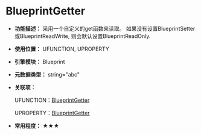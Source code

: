 ﻿# BlueprintGetter

- **功能描述：** 采用一个自定义的get函数来读取。
  如果没有设置BlueprintSetter或BlueprintReadWrite, 则会默认设置BlueprintReadOnly.

- **使用位置：** UFUNCTION, UPROPERTY

- **引擎模块：** Blueprint

- **元数据类型：** string="abc"

- **关联项：**

  UFUNCTION：[BlueprintGetter](#Specifier_UFUNCTION_Blueprint_BlueprintGetter)

  UPROPERTY：[BlueprintGetter](#Specifier_UPROPERTY_Blueprint_BlueprintGetter)

- **常用程度：** ★★★